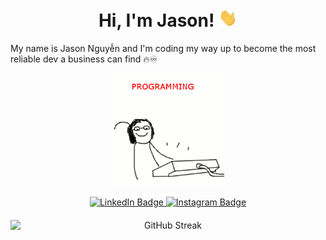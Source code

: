<h1 align="center">Hi, I'm Jason! <img src="https://raw.githubusercontent.com/tennydev/tennydev/main/wave.gif" width="30px"></h1>
My name is Jason Nguyễn and I'm coding my way up to become the most reliable dev a business can find 🔥♾

<p align="center">
  <img src="https://raw.githubusercontent.com/tennydev/tennydev/main/codinggif.gif" alt="coding gif" width="180px"/>
</p>

<div id="badges" align="center">
<a href="https://www.linkedin.com/in/daidungnguyen/" target="_blank">
    <img src="https://img.shields.io/badge/LinkedIn-blue?style=for-the-badge&logo=linkedin&logoColor=white" alt="LinkedIn Badge"/>
  </a>
  <a href="https://www.instagram.com/ocd.brbr/" target="_blank">
    <img src="![image](https://user-images.githubusercontent.com/128450487/235047447-b49b7468-5dce-407d-8fb4-08660ee592b8.png)
" alt="Instagram Badge"/>
  </a>
</div>

<p style="margin-bottom: 20px;"></p>

<p align="center">
  <img src="https://github-readme-streak-stats.herokuapp.com?user=tennydev&theme=neon&hide_border=true" alt="GitHub Streak" style="display: block; margin: auto;">
</p>

